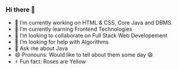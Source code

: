 ### Hi there 👋

<!--
**ramesh06190/ramesh06190** is a ✨ _special_ ✨ repository because its `README.md` (this file) appears on your GitHub profile.

Here are some ideas to get you started:-->

- 🔭 I’m currently working on HTML & CSS, Core Java and DBMS.
- 🌱 I’m currently learning Frontend Technologies
- 👯 I’m looking to collaborate on Full Stack Web Developement
- 🤔 I’m looking for help with Algorithms
- 💬 Ask me about Java
- 😄 Pronouns: Would like to tell about them some day 😄
- ⚡ Fun fact: Roses are Yellow

